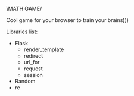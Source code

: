 \MATH GAME/

Cool game for your browser to train your brains)))

Libraries list:
- Flask
    - render_template
    - redirect
    - url_for
    - request
    - session
- Random
- re
